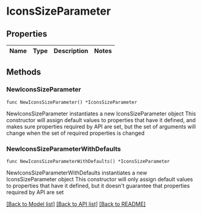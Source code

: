 # IconsSizeParameter

## Properties

Name | Type | Description | Notes
------------ | ------------- | ------------- | -------------

## Methods

### NewIconsSizeParameter

`func NewIconsSizeParameter() *IconsSizeParameter`

NewIconsSizeParameter instantiates a new IconsSizeParameter object
This constructor will assign default values to properties that have it defined,
and makes sure properties required by API are set, but the set of arguments
will change when the set of required properties is changed

### NewIconsSizeParameterWithDefaults

`func NewIconsSizeParameterWithDefaults() *IconsSizeParameter`

NewIconsSizeParameterWithDefaults instantiates a new IconsSizeParameter object
This constructor will only assign default values to properties that have it defined,
but it doesn't guarantee that properties required by API are set


[[Back to Model list]](../README.md#documentation-for-models) [[Back to API list]](../README.md#documentation-for-api-endpoints) [[Back to README]](../README.md)


